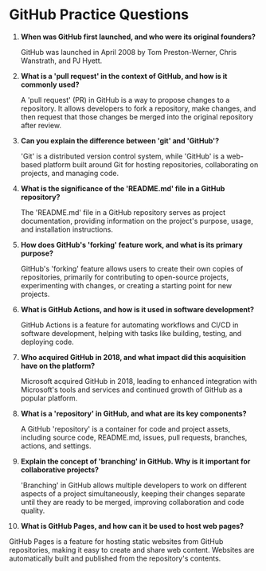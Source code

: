 # GitHub Practice Questions

1. **When was GitHub first launched, and who were its original founders?**
   
   GitHub was launched in April 2008 by Tom Preston-Werner, Chris Wanstrath, and PJ Hyett.
   
2. **What is a 'pull request' in the context of GitHub, and how is it commonly used?**
   
   A 'pull request' (PR) in GitHub is a way to propose changes to a repository. It allows developers to fork a repository, make changes, and then request that those changes be merged into the original repository after review.
   
3. **Can you explain the difference between 'git' and 'GitHub'?**
   
   'Git' is a distributed version control system, while 'GitHub' is a web-based platform built around Git for hosting repositories, collaborating on projects, and managing code.
   
4. **What is the significance of the 'README.md' file in a GitHub repository?**
   
   The 'README.md' file in a GitHub repository serves as project documentation, providing information on the project's purpose, usage, and installation instructions.
   
5. **How does GitHub's 'forking' feature work, and what is its primary purpose?**
   
   GitHub's 'forking' feature allows users to create their own copies of repositories, primarily for contributing to open-source projects, experimenting with changes, or creating a starting point for new projects.
   
6. **What is GitHub Actions, and how is it used in software development?**
   
   GitHub Actions is a feature for automating workflows and CI/CD in software development, helping with tasks like building, testing, and deploying code.
   
7. **Who acquired GitHub in 2018, and what impact did this acquisition have on the platform?**
   
   Microsoft acquired GitHub in 2018, leading to enhanced integration with Microsoft's tools and services and continued growth of GitHub as a popular platform.
   
8. **What is a 'repository' in GitHub, and what are its key components?**
   
   A GitHub 'repository' is a container for code and project assets, including source code, README.md, issues, pull requests, branches, actions, and settings.
   
9. **Explain the concept of 'branching' in GitHub. Why is it important for collaborative projects?**
   
   'Branching' in GitHub allows multiple developers to work on different aspects of a project simultaneously, keeping their changes separate until they are ready to be merged, improving collaboration and code quality.
   
10. **What is GitHub Pages, and how can it be used to host web pages?**
   
   GitHub Pages is a feature for hosting static websites from GitHub repositories, making it easy to create and share web content. Websites are automatically built and published from the repository's contents.
   
